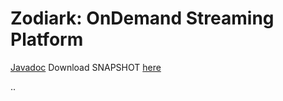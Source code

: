 # Zodiark: OnDemand Streaming Platform
[Javadoc](http://high-level.github.io/zodiark/apidocs/)
Download SNAPSHOT [here](http://oss.sonatype.org/content/repositories/snapshots/org/zodiark/)

..
